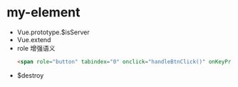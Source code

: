 # my-element

- Vue.prototype.$isServer
- Vue.extend
- role 增强语义
  ````html
  <span role="button" tabindex="0" onclick="handleBtnClick()" onKeyPress="handleBtnKeyPress()">Save</span>
  ````
- $destroy
